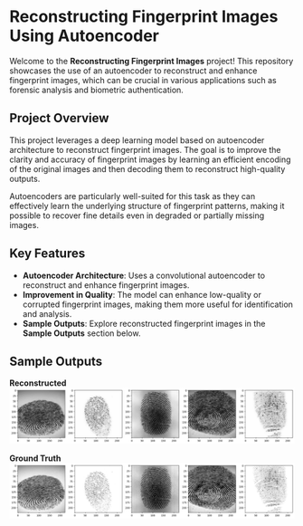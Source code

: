 # Reconstructing Fingerprint Images Using Autoencoder

Welcome to the **Reconstructing Fingerprint Images** project! This repository showcases the use of an autoencoder to reconstruct and enhance fingerprint images, which can be crucial in various applications such as forensic analysis and biometric authentication.

## **Project Overview**

This project leverages a deep learning model based on autoencoder architecture to reconstruct fingerprint images. The goal is to improve the clarity and accuracy of fingerprint images by learning an efficient encoding of the original images and then decoding them to reconstruct high-quality outputs.

Autoencoders are particularly well-suited for this task as they can effectively learn the underlying structure of fingerprint patterns, making it possible to recover fine details even in degraded or partially missing images.

## **Key Features**

- **Autoencoder Architecture**: Uses a convolutional autoencoder to reconstruct and enhance fingerprint images.
- **Improvement in Quality**: The model can enhance low-quality or corrupted fingerprint images, making them more useful for identification and analysis.
- **Sample Outputs**: Explore reconstructed fingerprint images in the **Sample Outputs** section below.

## **Sample Outputs** 

**Reconstructed**
![reconstructed](results/reconstructed.png)

**Ground Truth**
![test](results/test.png)
